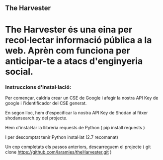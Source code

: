 
## The Harvester

# The Harvester és una eina per recol·lectar informació pública a la web. Aprèn com funciona per anticipar-te a atacs d'enginyeria social.

### Instruccions d'instal·lació:

Per començar, caldria crear un CSE de Google i afegir la nostra API Key de google i l'identificador del CSE generat.

En segon lloc, hem d'especificar la nostra API Key de Shodan al fitxer shodansearch.py del projecte.

Hem d'instal·lar la llibreria requests de Python ( pip install requests )

I per descomptat tenir Python instal·lat (2.7 recomanat)

Un cop completats els passos anteriors, descarreguem el projecte ( git clone https://github.com/laramies/theHarvester.git )
